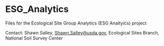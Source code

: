 # ESG_Analytics

Files for the Ecological Site Group Analytics (ESG Analtyics) project

Contact: Shawn Salley, Shawn.Salley@usda.gov, Ecological Sites Branch, National Soil Survey Center
